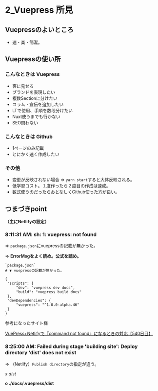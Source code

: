# 2_Vuepress 所見

## Vuepressのよいところ
- 速・楽・簡潔。

## Vuepressの使い所
### こんなときは Vuepress
- 客に見せる
- ブランドを表現したい
- 複数Sectionに分けたい
- コラム・宣伝を追加したい
- LTで使用、手順を数段分けたい
- Nuxt使うまでも行かない
- SEO問わない

### こんなときは Github
- 1ページのみ記載
- とにかく速く作成したい

### その他
- 変更が反映されない場合 ⇒ `yarn start`すると大体反映される。
- 低学習コスト。１度作ったら２度目の作成は速成。
- 数式使うのだったらおとなしくGithub使った方が良い。

## つまづきpoint

**（主にNetlifyの設定）**

### 8:11:31 AM: sh: 1: vuepress: not found

 ⇒ `package.json`にvuepressの記載が無かった。

 ⇒ **ErrorMsgをよく読め。公式を読め。**

 ```
 `package.json`
 # ▼ vuepressの記載が無かった。

 {
  "scripts": {
      "dev": "vuepress dev docs",
      "build": "vuepress build docs"
  },
  "devDependencies": {
      "vuepress": "^1.0.0-alpha.46"
  }
}
 ```

参考になったサイト様

[VuePress+Netlifyで『command not found』になるときの対応【540日目】](https://www.nyamucoro.com/entry/2019/04/07/024922)

### 8:25:00 AM: Failed during stage 'building site': Deploy directory 'dist' does not exist

 ⇒ （Netlify）`Publish directory`の指定が違う。

*x dist*

**o ./docs/.vuepress/dist**
